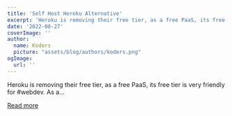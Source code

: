 ```yaml
---
title: 'Self Host Heroku Alternative'
excerpt: 'Heroku is removing their free tier, as a free PaaS, its free tier is very friendly for #webdev. As a...'
date: '2022-08-27'
coverImage: ''
author:
  name: Koders
  picture: "assets/blog/authors/koders.png"
ogImage:
  url: ''
---
```


Heroku is removing their free tier, as a free PaaS, its free tier is very friendly for #webdev. As a...

[Read more](https://dev.to/timhub/self-host-heroku-alternative-40l4)
